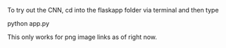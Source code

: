 To try out the CNN, cd into the flaskapp folder via terminal and then type 

python app.py

This only works for png image links as of right now.
